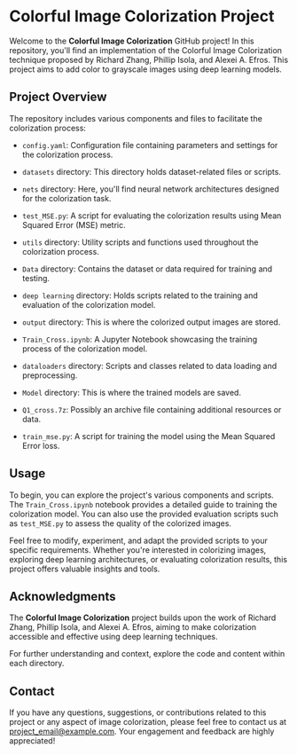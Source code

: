 # Colorful Image Colorization Project

Welcome to the **Colorful Image Colorization** GitHub project! In this repository, you'll find an implementation of the Colorful Image Colorization technique proposed by Richard Zhang, Phillip Isola, and Alexei A. Efros. This project aims to add color to grayscale images using deep learning models.

## Project Overview

The repository includes various components and files to facilitate the colorization process:

- `config.yaml`: Configuration file containing parameters and settings for the colorization process.

- `datasets` directory: This directory holds dataset-related files or scripts.

- `nets` directory: Here, you'll find neural network architectures designed for the colorization task.

- `test_MSE.py`: A script for evaluating the colorization results using Mean Squared Error (MSE) metric.

- `utils` directory: Utility scripts and functions used throughout the colorization process.

- `Data` directory: Contains the dataset or data required for training and testing.

- `deep learning` directory: Holds scripts related to the training and evaluation of the colorization model.

- `output` directory: This is where the colorized output images are stored.

- `Train_Cross.ipynb`: A Jupyter Notebook showcasing the training process of the colorization model.

- `dataloaders` directory: Scripts and classes related to data loading and preprocessing.

- `Model` directory: This is where the trained models are saved.

- `Q1_cross.7z`: Possibly an archive file containing additional resources or data.

- `train_mse.py`: A script for training the model using the Mean Squared Error loss.

## Usage

To begin, you can explore the project's various components and scripts. The `Train_Cross.ipynb` notebook provides a detailed guide to training the colorization model. You can also use the provided evaluation scripts such as `test_MSE.py` to assess the quality of the colorized images.

Feel free to modify, experiment, and adapt the provided scripts to your specific requirements. Whether you're interested in colorizing images, exploring deep learning architectures, or evaluating colorization results, this project offers valuable insights and tools.

## Acknowledgments

The **Colorful Image Colorization** project builds upon the work of Richard Zhang, Phillip Isola, and Alexei A. Efros, aiming to make colorization accessible and effective using deep learning techniques.

For further understanding and context, explore the code and content within each directory.

## Contact

If you have any questions, suggestions, or contributions related to this project or any aspect of image colorization, please feel free to contact us at [project_email@example.com](mailto:project_email@example.com). Your engagement and feedback are highly appreciated!
